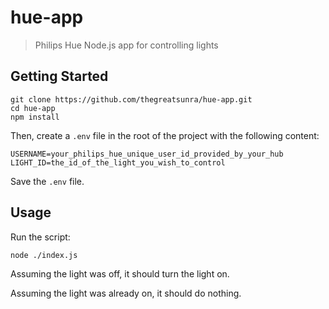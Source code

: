 # hue-app

> Philips Hue Node.js app for controlling lights

## Getting Started

```shell
git clone https://github.com/thegreatsunra/hue-app.git
cd hue-app
npm install
```

Then, create a `.env` file in the root of the project with the following content:

```shell
USERNAME=your_philips_hue_unique_user_id_provided_by_your_hub
LIGHT_ID=the_id_of_the_light_you_wish_to_control
```

Save the `.env` file.

## Usage

Run the script:

```shell
node ./index.js
```

Assuming the light was off, it should turn the light on.

Assuming the light was already on, it should do nothing.
